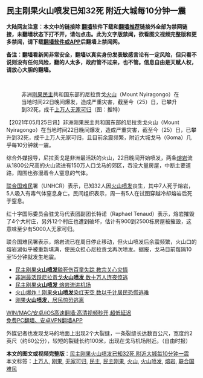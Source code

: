  <h2>民主刚果火山喷发已知32死 附近大城每10分钟一震</h2> <p class="notice"><b>大陆网友注意：本文中的链接除 <a href="https://github.com/bannedbook/fanqiang" >翻墙</a>软件下载和<a href="https://github.com/killgcd/justmysocks/blob/master/README.md">翻墙推荐</a>链接外全部为禁网链接，未翻墙状态下打不开，请勿点击。此为文字版禁闻，欲看图文视频完整版和更多禁闻，请下载<a href="https://github.com/bannedbook/fanqiang">翻墙软件或APP</a>后翻墙上禁闻网。</p><p>备注：翻墙看新闻非常安全，翻墙以真实身份发表敏感言论有一定风险，但只看不说则没有任何风险，翻的人太多，政府管不过来，也不管。信息自由是天赋人权，请放心大胆的翻墙。</b></p>  <div class="entry"> <br /> <figure><a href="https://i2.wp.com/upload-images-bucket-v64rleca837do.s3.eu-west-1.amazonaws.com/wp-content/uploads/2021/05/25200428/E2QUQvrWQAE2nkt.jpeg?fit=525%2C525&#038;ssl=1" data-caption="非洲刚果民主共和国东部的尼拉贡戈火山（Mount Nyiragongo）在当地时间22日晚间爆发，造成严重灾害，截至今（25）日，已攀升到32死，成千上万人无家可归（图：推特）"></a><figcaption class="wp-caption-text">非洲<a href="https://www.bannedbook.org/bnews/tag/%E5%88%9A%E6%9E%9C/" class="st_tag internal_tag" rel="tag" title="标签 刚果 下的日志">刚果</a><a href="https://www.bannedbook.org/bnews/tag/%e6%b0%91%e4%b8%bb/" class="st_tag internal_tag" rel="tag" title="标签 民主 下的日志">民主</a>共和国东部的尼拉贡戈<a href="https://www.bannedbook.org/bnews/tag/%e7%81%ab%e5%b1%b1/" class="st_tag internal_tag" rel="tag" title="标签 火山 下的日志">火山</a>（Mount Nyiragongo）在当地时间22日晚间爆发，造成严重灾害，截至今（25）日，已攀升到32死，成千<a href="https://www.bannedbook.org/bnews/tag/%E4%B8%8A%E4%B8%87%E4%BA%BA/" class="st_tag internal_tag" rel="tag" title="标签 上万人 下的日志">上万人</a><a href="https://www.bannedbook.org/bnews/tag/%E6%97%A0%E5%AE%B6%E5%8F%AF%E5%BD%92/" class="st_tag internal_tag" rel="tag" title="标签 无家可归 下的日志">无家可归</a>（图：推特）</figcaption></figure> <p>【2021年05月25日讯】非洲刚果民主共和国东部的尼拉贡戈火山（Mount Nyiragongo）在当地时间22日晚间爆发，造成严重灾害，截至今（25）日，已攀升到32死，成千上万人无家可归，且目前余震频繁，附近大城戈马（Goma）几乎每10分钟就一震。</p> <p>综合外媒报导，尼拉贡戈是非洲最活跃的火山，22日晚间开始喷发，两条<a href="https://www.bannedbook.org/bnews/tag/%E7%86%94%E5%B2%A9/" class="st_tag internal_tag" rel="tag" title="标签 熔岩 下的日志">熔岩</a>流从1800公尺高的火山流进有150万人口戈马的郊区，吞没大量房屋，中断主要道路，周围也弥漫着令人窒息的气体。</p>  <p><a href="https://www.bannedbook.org/bnews/tag/%e8%81%94%e5%90%88%e5%9b%bd%e9%9a%be%e6%b0%91/" class="st_tag internal_tag" rel="tag" title="标签 联合国难民 下的日志">联合国难民</a>署（UNHCR）表示，已知32人因<a href="https://www.bannedbook.org/bnews/tag/%e7%81%ab%e5%b1%b1%e5%96%b7%e5%8f%91/" class="st_tag internal_tag" rel="tag" title="标签 火山喷发 下的日志">火山喷发</a>丧生，其中7人死于熔岩，5人吸入有毒气体窒息身亡。民间组织表示，周一有5人在试图穿越冷却熔岩后死于窒息。</p> <p>红十字国际委员会驻戈马代表团副团长特诺（Raphael Tenaud）表示，熔岩摧毁了4个大村庄，另外12个村庄也遭到破坏，估计有900到2500栋房屋被摧毁，这意味至少有5000人无家可归。</p>  <p>联合国难民署表示，熔岩流已在周日停止移动，但火山喷发后余震频繁，火山口的熔岩湖似乎被重新填满，使民众担心尼拉贡戈再次喷发。据报，戈马目前每隔10至15分钟就发生地震。</p> <ul class='op-related-articles' title='相关阅读'> <li><a href='https://www.bannedbook.org/bnews/baitai/20210525/1553338.html' target='_blank'>民主刚果<b>火山喷发</b>酿死伤百童失踪 教宗关心灾情</a></li> <li><a href='https://www.bannedbook.org/bnews/comments/20210524/1552816.html' target='_blank'>非洲最活跃尼拉贡戈<b>火山喷发</b> 数十万人连夜惊逃</a></li> <li><a href='https://www.bannedbook.org/bnews/baitai/20210523/1552382.html' target='_blank'>民主刚果<b>火山喷发</b> 熔岩流进机场</a></li> <li><a href='https://www.bannedbook.org/bnews/comments/20210523/1552199.html' target='_blank'>火山爆炸！刚果<b>火山喷发</b>染红天空 数以千计居民恐慌逃难</a></li> <li><a href='https://www.bannedbook.org/bnews/worldnews/20210523/1552045.html' target='_blank'>刚果<b>火山喷发</b>，居民惊恐逃离</a></li> </ul> <p class="texttj"> <a href="https://github.com/bannedbook/fanqiang/wiki/V2ray%E6%9C%BA%E5%9C%BA" target="_blank">WIN/MAC/安卓/iOS高速翻墙:高清视频秒开,超低延迟</a><br/> <a href="https://github.com/bannedbook/fanqiang/wiki/%E7%A6%81%E9%97%BB%E7%BD%91%E5%AE%89%E5%8D%93%E7%BF%BB%E5%A2%99%E6%96%B0%E9%97%BBAPP" target="_blank">免费PC翻墙、安卓VPN翻墙APP</a></p> <p>外媒记者也发现戈马的地面上出现2个大裂缝，一条裂缝长达数百公尺，宽度约2英尺（约60公分），较短的裂缝长约100米，出现在戈马机场附近。（自由时报）</p><a name='sharetosocial'></a>       <div><b>本文的图文或视频完整版</b>：<a href='https://www.bannedbook.org/bnews/comments/20210526/1553844.html'>民主刚果火山喷发已知32死 附近大城每10分钟一震</a></div>  </div><!--END ENTRY--> <div class="postfooter"> <div>本文标签：<a href="https://www.bannedbook.org/bnews/tag/%E4%B8%8A%E4%B8%87%E4%BA%BA/" rel="tag">上万人</a>, <a href="https://www.bannedbook.org/bnews/tag/%E5%88%9A%E6%9E%9C/" rel="tag">刚果</a>, <a href="https://www.bannedbook.org/bnews/tag/%E6%97%A0%E5%AE%B6%E5%8F%AF%E5%BD%92/" rel="tag">无家可归</a>, <a href="https://www.bannedbook.org/bnews/tag/%e6%b0%91%e4%b8%bb/" rel="tag">民主</a>, <a href="https://www.bannedbook.org/bnews/tag/%E6%B0%91%E4%B8%BB%E5%88%9A%E6%9E%9C/" rel="tag">民主刚果</a>, <a href="https://www.bannedbook.org/bnews/tag/%e7%81%ab%e5%b1%b1/" rel="tag">火山</a>, <a href="https://www.bannedbook.org/bnews/tag/%e7%81%ab%e5%b1%b1%e5%96%b7%e5%8f%91/" rel="tag">火山喷发</a>, <a href="https://www.bannedbook.org/bnews/tag/%E7%86%94%E5%B2%A9/" rel="tag">熔岩</a>, <a href="https://www.bannedbook.org/bnews/tag/%e8%81%94%e5%90%88%e5%9b%bd%e9%9a%be%e6%b0%91/" rel="tag">联合国难民</a></div>  </div><!--END POSTFOOTER--> 